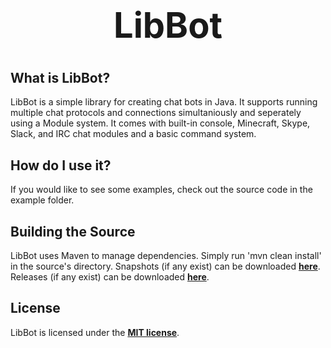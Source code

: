 <b><center><h1>LibBot</h></center></b>
==========



<b>What is LibBot?</b>
--------

LibBot is a simple library for creating chat bots in Java. It supports running multiple chat protocols and connections simultaniously and seperately using a Module system. It comes with built-in console, Minecraft, Skype, Slack, and IRC chat modules and a basic command system.


<b>How do I use it?</b>
--------

If you would like to see some examples, check out the source code in the example folder.


<b>Building the Source</b>
--------

LibBot uses Maven to manage dependencies. Simply run 'mvn clean install' in the source's directory.
Snapshots (if any exist) can be downloaded <b>[here](http://repo.spacehq.org/content/repositories/snapshots/org/spacehq/libbot)</b>.
Releases (if any exist) can be downloaded <b>[here](http://repo.spacehq.org/content/repositories/release/org/spacehq/libbot)</b>.


<b>License</b>
---------

LibBot is licensed under the <b>[MIT license](http://www.opensource.org/licenses/mit-license.html)</b>.
